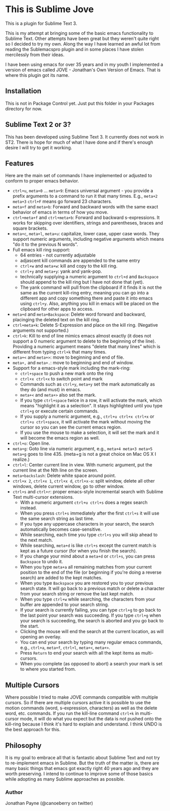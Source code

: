 # This is Sublime Jove

This is a plugin for Sublime Text 3.

This is my attempt at bringing some of the basic emacs functionality to Sublime Text. Other attempts
have been great but they weren't quite right so I decided to try my own. Along the way I have
learned an awful lot from reading the Sublemacspro plugin and in some places I have stolen
mercilessly from their ideas.

I have been using emacs for over 35 years and in my youth I implemented a version of emacs called
JOVE - Jonathan's Own Version of Emacs. That is where this plugin got its name.

## Installation

This is not in Package Control yet. Just put this folder in your Packages directory for now.

## Sublime Text 2 or 3?

This has been developed using Sublime Text 3. It currently does not work in ST2. There is hope for
much of what I have done and if there's enough desire I will try to get it working.

## Features

Here are the main set of commands I have implemented or adjusted to conform to proper emacs behavior.

   * ``ctrl+u``, ``meta+0`` ... ``meta+9``: Emacs universal argument - you provide a prefix arguments to a command to run it that many times. E.g., ``meta+2`` ``meta+3`` ``ctrl+F`` means go forward 23 characters.
   * ``meta+f`` and ``meta+b``: Forward and backward words with the same exact behavior of emacs in terms of how you move.
   * ``ctrl+meta+f`` and ``ctrl+meta+b``: Forward and backward s-expressions. It works for skipping over identifiers, strings and parentheses, braces and square brackets.
   * ``meta+c``, ``meta+l``, ``meta+u``: capitalize, lower case, upper case words. They support numeric arguments, including negative arguments which means "do it to the previous N words".
   * Full emacs kill ring support:
     * 64 entries - not currently adjustable
     * adjascent kill commands are appended to the same entry
     * ``ctrl+w`` and ``meta+w``: kill and copy to the kill ring.
     * ``ctrl+y`` and ``meta+y``: yank and yank-pop.
     * technically supplying a numeric argument to ``ctrl+d`` and ``Backspace`` should append to the kill ring but I have not done that (yet).
     * The yank command will pull from the clipboard if it finds it is not the same as the current kill-ring entry, meaning you can go into a different app and copy something there and paste it into emacs using ``ctrl+y``. Also, anything you kill in emacs will be placed on the clipboard for other apps to access.
   * ``meta+d`` and ``meta+Backspace``: Delete word forward and backward, placinging the deleted text on the kill ring.
   * ``ctrl+meta+k``: Delete S-Expression and place on the kill ring. (Negative arguments not supported.)
   * ``ctrl+k``: Kill to end of line mimics emacs almost exactly (it does not support a 0 numeric argument to delete to the beginning of the line). Providing a numeric argument means "delete that many lines" which is different from typing ``ctrl+k`` that many times.
   * ``meta+<`` and ``meta+>``: move to beginning and end of file.
   * ``meta+,`` and ``meta+.``: move to beginning and end of window.
   * Support for a emacs-style mark including the mark-ring:
     * ``ctrl+space`` to push a new mark onto the ring
     * ``ctrl+x ctrl+x`` to switch point and mark
     * Commands such as ``ctrl+y``, ``meta+y`` set the mark automatically as they do (and must) in emacs.
     * ``meta+<`` and ``meta+>`` also set the mark.
     * If you type ``ctrl+space`` twice in a row, it will activate the mark, which means "highlight it as a selection". It stays highlighted until you type ``ctrl+g`` or execute certain commands.
     * If you supply a numeric argument, e.g., ``ctrl+u ctrl+x ctrl+x`` or ``ctrl+u ctrl+space``, it will activate the mark without moving the cursor so you can see the current emacs region.
     * If you use the mouse to make a selection, it will set the mark and it will become the emacs region as well.
   * ``ctrl+o``: Open line.
   * ``meta+g``: Goto line via numeric argument, e.g., ``meta+4 meta+3 meta+5 meta+g`` goes to line 435. (meta+g is not a great choice on Mac OS X I realize.)
   * ``ctrl+l``: Center current line in view. With numeric argument, put the current line at the Nth line on the screen.
   * ``meta+backslash``: Delete white space around point.
   * ``ctrl+x 2``, ``ctrl+x 1``, ``ctrl+x d``, ``ctrl+x-o``: split window, delete all other windows, delete current window, go to other window.
   * ``ctrl+s`` and ``ctrl+r``: proper emacs-style incremental search with Sublime Text multi-cursor extensions.
     * With a numeric argument ``ctrl+u ctrl+s`` does a regex search instead.
     * When you press ``ctrl+s`` immediately after the first ``ctrl+s`` it will use the same search string as last time.
     * If you type any uppercase characters in your search, the search automatically becomes case-sensitive.
     * While searching, each time you type ``ctrl+s`` you will skip ahead to the next match.
     * While searching, ``meta+d`` is like ``ctrl+s`` except the current match is kept as a future cursor (for when you finish the search).
     * If you change your mind about a ``meta+d`` or ``ctrl+s``, you can press ``Backspace`` to undo it.
     * When you type ``meta+a`` all remaining matches from your current position to the end of the file (or beginning if you're doing a reverse search) are added to the kept matches.
     * When you type ``Backspace`` you are restored you to your previous search state. It will go back to a previous match or delete a character from your search string or remove the last kept match.
     * When you type ``ctrl+w`` while searching, the characters from your buffer are appended to your search string.
     * If your search is currently failing, you can type ``ctrl+g`` to go back to the last point your search was succeeding. If you type ``ctrl+g`` when your search is succeeding, the search is aborted and you go back to the start.
     * Clicking the mouse will end the search at the current location, as will opening an overlay.
     * You can end your search by typing many regular emacs commands, e.g., ``ctrl+a``, ``meta+f``, ``ctrl+l``, ``meta+<``, ``meta+>``.
     * Press ``Return`` to end your search with all the kept items as multi-cursors.
     * When you complete (as opposed to abort) a search your mark is set to where you started from.

## Multiple Cursors

Where possible I tried to make JOVE commands compatible with multiple cursors. So if there are
multiple cursors active it is possible to use the motion commands (word, s-expression, characters)
as well as the delete word, etc. commands. If you run the kill-line command ``ctrl+k`` in multi-
cursor mode, it will do what you expect but the data is not pushed onto the kill-ring because I
think it's hard to explain and understand. I think UNDO is the best approach for this.


## Philosophy

It is my goal to embrace all that is fantastic about Sublime Text and not try to re-implement emacs
in Sublime. But the truth of the matter is, there are many basic things that emacs got exactly right
40 years ago and they are worth preserving. I intend to continue to improve some of those basics
while adopting as many Sublime approaches as possible.

### Author
Jonathan Payne (@canoeberry on twitter)

